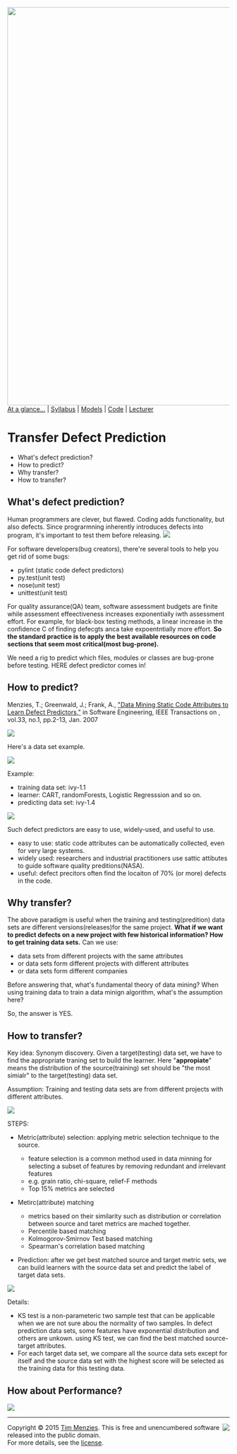 [<img width=900 src="https://raw.githubusercontent.com/txt/mase/master/img/banner1.png">](https://github.com/txt/mase/blob/master/README.md)   
[At a glance...](https://github.com/txt/mase/blob/master/OVERVIEW.md) |
[Syllabus](https://github.com/txt/mase/blob/master/SYLLABUS.md) |
[Models](https://github.com/txt/mase/blob/master/MODELS.md) |
[Code](https://github.com/txt/mase/tree/master/src) |
[Lecturer](http://menzies.us) 


# Transfer Defect Prediction 

 * What's defect prediction? 
 * How to predict? 
 * Why transfer?
 * How to transfer? 
 
## What's defect prediction?

Human programmers are clever, but flawed. Coding adds functionality, but also defects. Since prograrmning inherently introduces defects into program, it's important to test them before releasing.
![](https://github.com/txt/mase/blob/master/img/defect/bugs.png)

For software developers(bug creators), there're several tools to help you get rid of some bugs:
  * pylint (static code defect predictors)
  * py.test(unit test)
  * nose(unit test)
  * unittest(unit test)
  
For quality assurance(QA) team, software assessment budgets are finite while assessment effeectiveness increases exponentially iwth assessment effort. For example, for black-box testing methods, a linear increase in the confidence C of finding defecgts anca take expoentntially more effort. __So the standard practice is to apply the best available resources on code sections that seem most critical(most bug-prone).__ 

We need a rig to predict which files, modules or classes are bug-prone before testing. HERE defect predictor comes in!

## How to predict?

Menzies, T.; Greenwald, J.; Frank, A., ["Data Mining Static Code Attributes to Learn Defect Predictors,"](http://ieeexplore.ieee.org/xpls/abs_all.jsp?arnumber=4027145&tag=1) in Software Engineering, IEEE Transactions on , vol.33, no.1, pp.2-13, Jan. 2007

![](https://github.com/txt/mase/blob/master/img/defect/attributes.png)

Here's a data set example.

![](https://github.com/txt/mase/blob/master/img/defect/data.png)

Example:

* training data set: ivy-1.1
* learner: CART, randomForests, Logistic Regresssion and so on.
* predicting data set: ivy-1.4

![](https://github.com/txt/mase/blob/master/img/defect/WPDP.png)

Such defect predictors are easy to use, widely-used, and useful to use.

* easy to use: static code attributes can be automatically collected, even for very large systems.
* widely used: researchers and industrial practitioners use sattic attibutes to guide software quality preditions(NASA).
* useful: defect precitors often find the locaiton of 70% (or more) defects in the code.


## Why transfer?

The above paradigm is useful when the training and testing(predition) data sets are different versions(releases)for the same project. __What if we want to predict defects on a new project with few historical information? How to get training data sets.__ Can we use:

* data sets from different projects with the same attributes
* or data sets form different projects with different attributes
* or data sets form different companies

Before answering that, what's fundamental theory of data mining? When using training data to train a data minign algorithm, what's the assumption here?

So, the answer is YES.

## How to transfer?



Key idea: Synonym discovery. Given a target(testing) data set, we have to find the appropriate traning set to build the learner. Here "__appropiate__" means the distribution of the source(training) set should be "the most simialr" to the target(testing) data set.


Assumption: Training and testing data sets are from different projects with different attributes.

![](https://github.com/txt/mase/blob/master/img/defect/framework.png)



STEPS:

* Metric(attribute) selection: applying metric selection technique to the source.
	* feature selection is a common method used in data minning for selecting a subset of features by removing redundant and irrelevant features
	* e.g. grain ratio, chi-square, relief-F methods
	* Top 15% metrics are selected
* Metirc(attribute) matching
	* metrics based on their similarity such as distribution or correlation between source and taret metrics are mached together.
	* Percentile based matching
	* Kolmogorov-Smirnov Test based matching
	* Spearman's correlation based matching
	 	
* Prediction: after we get best matched source and target metric sets, we can build learners with the source data set and predict the label of target data sets.

![](https://github.com/txt/mase/blob/master/img/defect/datasets.png)

Details:
  
  * KS test is a non-parameteric two sample test that can be applicable when we are not sure abou the normality of two samples. In defect prediction data sets, some features have exponential distribution and others are unkown. using KS test, we can find the best matched source-target attributes.
  * For each target data set, we compare all the source data sets except for itself and the source data set with the highest score will be selected as the training data for this testing data.


## How about Performance?

![](https://github.com/txt/mase/blob/master/img/defect/result.png)













_________

<img align=right src="https://raw.githubusercontent.com/txt/mase/master/img/pd-icon.png">Copyright © 2015 [Tim Menzies](http://menzies.us).
This is free and unencumbered software released into the public domain.   
For more details, see the [license](https://github.com/txt/mase/blob/master/LICENSE.md).

